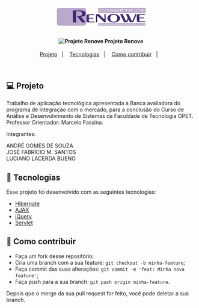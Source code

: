 <h1 align="center">
    <img alt="" title="Progeto Renove" src="/imagens/BANER.jpg" width="250px" />
</h1>

<h4 align="center">
  <img alt="Projeto Renove" title="Progeto Renove" src="/imagens/favicon.ico" width="15px" /> Projeto Renove
</h4>


<p align="center">
  <a href="#-projeto">Projeto</a>&nbsp;&nbsp;&nbsp;|&nbsp;&nbsp;&nbsp;
  <a href="#rocket-tecnologias">Tecnologias</a>&nbsp;&nbsp;&nbsp;|&nbsp;&nbsp;&nbsp;
  <a href="#-como-contribuir">Como contribuir</a>&nbsp;&nbsp;&nbsp;|&nbsp;&nbsp;&nbsp;
</p>

<br>

## 💻 Projeto
Trabalho de aplicação tecnológica apresentada a Banca avaliadora do programa de integração com o mercado, 
para a conclusão do Curso de Análise e Desenvolvimento de Sistemas da Faculdade de Tecnologia OPET.
Professor Orientador: Marcelo Fassina.

Integrantes:

ANDRÉ GOMES DE SOUZA  <br />
JOSÉ FABRÍCIO M. SANTOS <br />
LUCIANO LACERDA BUENO  <br />

## :rocket: Tecnologias

Esse projeto foi desenvolvido com as seguintes tecnologias:

- [Hibernate]()
- [AJAX]()
- [jQuery]()
- [Servlet]()


## 🤔 Como contribuir

- Faça um fork desse repositório;
- Cria uma branch com a sua feature: `git checkout -b minha-feature`;
- Faça commit das suas alterações: `git commit -m 'feat: Minha nova feature'`;
- Faça push para a sua branch: `git push origin minha-feature`.

Depois que o merge da sua pull request for feito, você pode deletar a sua branch.
